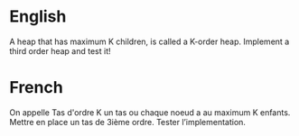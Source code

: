 # English

A heap that has maximum K children, is called a K-order heap. 
Implement a third order heap and test it!


# French

On appelle Tas d'ordre K un tas ou chaque
noeud a au maximum K enfants. Mettre en place un tas de 3ième ordre. Tester l’implementation.